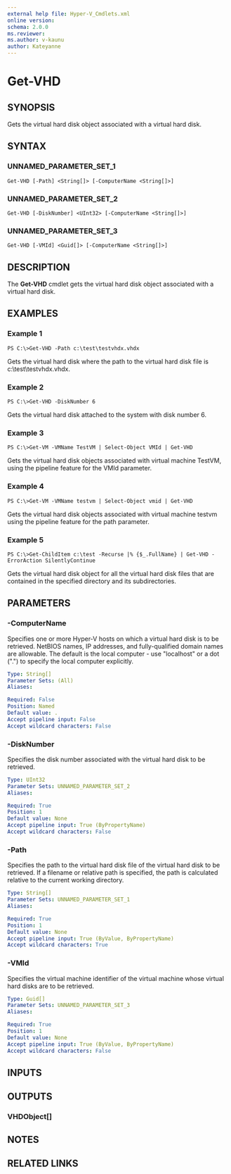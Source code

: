 ```yaml
---
external help file: Hyper-V_Cmdlets.xml
online version: 
schema: 2.0.0
ms.reviewer:
ms.author: v-kaunu
author: Kateyanne
---
```


# Get-VHD

## SYNOPSIS
Gets the virtual hard disk object associated with a virtual hard disk.

## SYNTAX

### UNNAMED_PARAMETER_SET_1
```
Get-VHD [-Path] <String[]> [-ComputerName <String[]>]
```

### UNNAMED_PARAMETER_SET_2
```
Get-VHD [-DiskNumber] <UInt32> [-ComputerName <String[]>]
```

### UNNAMED_PARAMETER_SET_3
```
Get-VHD [-VMId] <Guid[]> [-ComputerName <String[]>]
```

## DESCRIPTION
The **Get-VHD** cmdlet gets the virtual hard disk object associated with a virtual hard disk.

## EXAMPLES

### Example 1
```
PS C:\>Get-VHD -Path c:\test\testvhdx.vhdx
```

Gets the virtual hard disk where the path to the virtual hard disk file is c:\test\testvhdx.vhdx.

### Example 2
```
PS C:\>Get-VHD -DiskNumber 6
```

Gets the virtual hard disk attached to the system with disk number 6.

### Example 3
```
PS C:\>Get-VM -VMName TestVM | Select-Object VMId | Get-VHD
```

Gets the virtual hard disk objects associated with virtual machine TestVM, using the pipeline feature for the VMId parameter.

### Example 4
```
PS C:\>Get-VM -VMName testvm | Select-Object vmid | Get-VHD
```

Gets the virtual hard disk objects associated with virtual machine testvm using the pipeline feature for the path parameter.

### Example 5
```
PS C:\>Get-ChildItem c:\test -Recurse |% {$_.FullName} | Get-VHD -ErrorAction SilentlyContinue
```

Gets the virtual hard disk object for all the virtual hard disk files that are contained in the specified directory and its subdirectories.

## PARAMETERS

### -ComputerName
Specifies one or more Hyper-V hosts on which a virtual hard disk is to be retrieved.
NetBIOS names, IP addresses, and fully-qualified domain names are allowable.
The default is the local computer - use "localhost" or a dot (".") to specify the local computer explicitly.

```yaml
Type: String[]
Parameter Sets: (All)
Aliases: 

Required: False
Position: Named
Default value: .
Accept pipeline input: False
Accept wildcard characters: False
```

### -DiskNumber
Specifies the disk number associated with the virtual hard disk to be retrieved.

```yaml
Type: UInt32
Parameter Sets: UNNAMED_PARAMETER_SET_2
Aliases: 

Required: True
Position: 1
Default value: None
Accept pipeline input: True (ByPropertyName)
Accept wildcard characters: False
```

### -Path
Specifies the path to the virtual hard disk file of the virtual hard disk to be retrieved.
If a filename or relative path is specified, the path is calculated relative to the current working directory.

```yaml
Type: String[]
Parameter Sets: UNNAMED_PARAMETER_SET_1
Aliases: 

Required: True
Position: 1
Default value: None
Accept pipeline input: True (ByValue, ByPropertyName)
Accept wildcard characters: True
```

### -VMId
Specifies the virtual machine identifier of the virtual machine whose virtual hard disks are to be retrieved.

```yaml
Type: Guid[]
Parameter Sets: UNNAMED_PARAMETER_SET_3
Aliases: 

Required: True
Position: 1
Default value: None
Accept pipeline input: True (ByValue, ByPropertyName)
Accept wildcard characters: False
```

## INPUTS

## OUTPUTS

### VHDObject[]

## NOTES

## RELATED LINKS




